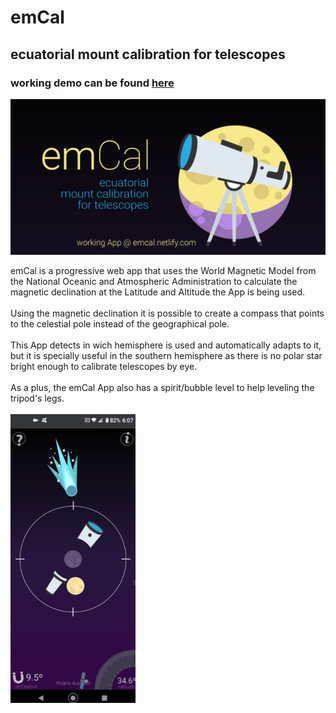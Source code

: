 # **emCal**

## **e**cuatorial **m**ount **cal**ibration for telescopes

### working demo can be found [here](https://emcal.netlify.com)
![app header image](readme/header.jpg)

emCal is a progressive web app that uses the World Magnetic Model from the National Oceanic and Atmospheric Administration to calculate the magnetic declination at the Latitude and Altitude the App is being used.<br><br>
Using the magnetic declination it is possible to create a compass that points to the celestial pole instead of the geographical pole.<br><br>
This App detects in wich hemisphere is used and automatically adapts to it, but it is specially useful in the southern hemisphere as there is no polar star bright enough to calibrate telescopes by eye.<br><br>
As a plus, the emCal App also has a spirit/bubble level to help leveling the tripod's legs.<br><br>
<img src="readme/screenDemo.gif" alt="app demo animation" width="200"/>
